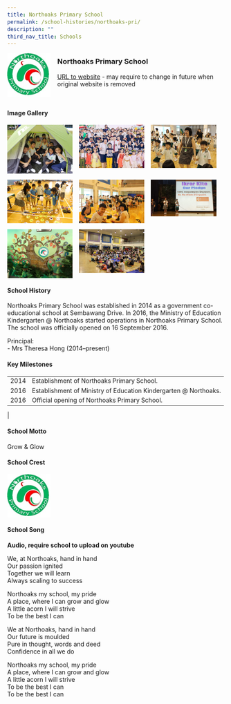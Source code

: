 ```yaml
---
title: Northoaks Primary School
permalink: /school-histories/northoaks-pri/
description: ""
third_nav_title: Schools
---
```

<img src="/images/northoakspri1.png" style="width:20%;margin-right:15px;" align = "left">

### **Northoaks Primary School**
[URL to website](https://northoakspri.moe.edu.sg/) - may require to change in future when original website is removed

<br clear="left">

#### **Image Gallery**

<p><a href="https://d1yxymztqoj7qn.amplifyapp.com/images/northoakspri2.jpg">  
<img src="/images/northoakspri2.jpg" style="width:30%;margin-right:15px;" align = "left">
</a></p>

<p><a href="https://d1yxymztqoj7qn.amplifyapp.com/images/northoakspri3.jpg">  
<img src="/images/northoakspri3.jpg" style="width:30%;margin-right:15px;" align = "left">
</a></p>

<p><a href="https://d1yxymztqoj7qn.amplifyapp.com/images/northoakspri4.jpg">  
<img src="/images/northoakspri4.jpg" style="width:30%;margin-right:15px;" align = "left">
</a></p>

<br clear="left">

<p><a href="https://d1yxymztqoj7qn.amplifyapp.com/images/northoakspri5.jpg">  
<img src="/images/northoakspri5.jpg" style="width:30%;margin-right:15px;" align = "left">
</a></p>

<p><a href="https://d1yxymztqoj7qn.amplifyapp.com/images/northoakspri6.jpg">  
<img src="/images/northoakspri6.jpg" style="width:30%;margin-right:15px;" align = "left">
</a></p>

<p><a href="https://d1yxymztqoj7qn.amplifyapp.com/images/northoakspri7.jpg">  
<img src="/images/northoakspri7.jpg" style="width:30%;margin-right:15px;" align = "left">
</a></p>

<br clear="left">

<p><a href="https://d1yxymztqoj7qn.amplifyapp.com/images/northoakspri8.jpg">  
<img src="/images/northoakspri8.jpg" style="width:30%;margin-right:15px;" align = "left">
</a></p>

<p><a href="https://d1yxymztqoj7qn.amplifyapp.com/images/northoakspri9.jpg">  
<img src="/images/northoakspri9.jpg" style="width:30%;margin-right:15px;" align = "left">
</a></p>

<br clear="left">

#### **School History**
Northoaks Primary School was established in 2014 as a government co-educational school at Sembawang Drive. In 2016, the Ministry of Education Kindergarten @ Northoaks started operations in Northoaks Primary School. The school was officially opened on 16 September 2016.

Principal:<br>
\- Mrs Theresa Hong (2014–present)

#### **Key Milestones**

|  |  |
|:---:|---|
| 2014 | Establishment of Northoaks Primary School. |
| 2016 | Establishment of Ministry of Education Kindergarten @ Northoaks. |
| 2016 | Official opening of Northoaks Primary School. |
|

#### **School Motto**
Grow & Glow

#### **School Crest**
<img src="/images/northoakspri1.png" style="width:20%;margin-right:15px;" align = "left">

<br clear="left">

#### **School Song**
**Audio, require school to upload on youtube**

We, at Northoaks, hand in hand<br>
Our passion ignited<br>
Together we will learn<br>
Always scaling to success

Northoaks my school, my pride<br>
A place, where I can grow and glow<br>
A little acorn I will strive<br>
To be the best I can

We at Northoaks, hand in hand<br>
Our future is moulded<br>
Pure in thought, words and deed<br>
Confidence in all we do

Northoaks my school, my pride<br>
A place, where I can grow and glow<br>
A little acorn I will strive<br>
To be the best I can<br>
To be the best I can